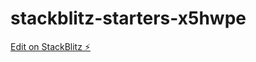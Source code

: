 # stackblitz-starters-x5hwpe

[Edit on StackBlitz ⚡️](https://stackblitz.com/edit/stackblitz-starters-x5hwpe)